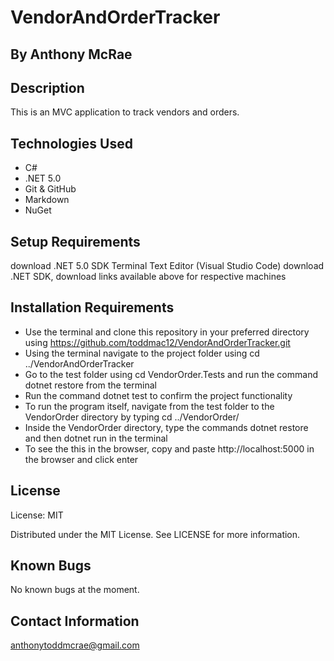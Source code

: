 # VendorAndOrderTracker

## By Anthony McRae
## Description
This is an MVC application to track vendors and orders.

## Technologies Used
* C#
* .NET 5.0
* Git & GitHub
* Markdown
* NuGet
## Setup Requirements
download .NET 5.0 SDK 
Terminal
Text Editor (Visual Studio Code)
download .NET SDK, download links available above for respective machines
## Installation Requirements
* Use the terminal and clone this repository in your preferred directory using https://github.com/toddmac12/VendorAndOrderTracker.git
* Using the terminal navigate to the project folder using cd ../VendorAndOrderTracker
* Go to the test folder using cd VendorOrder.Tests and run the command dotnet restore from the terminal
* Run the command dotnet test to confirm the project functionality
* To run the program itself, navigate from the test folder to the VendorOrder directory by typing cd ../VendorOrder/
* Inside the VendorOrder directory, type the commands dotnet restore and then dotnet run in the terminal
* To see the this in the browser, copy and paste http://localhost:5000 in the browser and click enter

## License
License: MIT

Distributed under the MIT License. See LICENSE for more information.

## Known Bugs
No known bugs at the moment.

## Contact Information
anthonytoddmcrae@gmail.com
